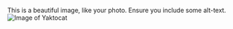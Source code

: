 This is a beautiful image, like your photo. Ensure you include some alt-text.
![Image of Yaktocat](https://octodex.github.com/images/yaktocat.png)
